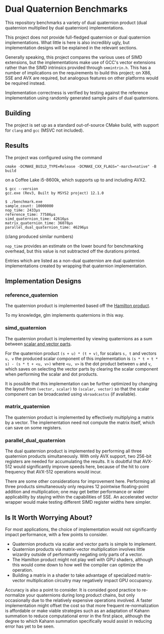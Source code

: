 # Dual Quaternion Benchmarks
This repository benchmarks a variety of dual quaternion product (dual quaternion 
multiplied by dual quaternion) implementations.

This project does not provide full-fledged quaternion or dual quaternion 
implementations. What little is here is also incredibly ugly, but implementation 
designs will be explained in the relevant sections.

Generally speaking, this project compares the various uses of SIMD extensions, but 
the implementations make use of GCC's vector extensions rather than the SIMD 
intrinsics provided through `smmintrin.h`. This has a number of implications on the 
requirements to build this project; on X86, SSE and AVX are required, but analogous 
features on other platforms would be required instead.

Implementation correctness is verified by testing against the reference 
implementation using randomly generated sample pairs of dual quaternions.

## Building
The project is set up as a standard out-of-source CMake build, with support for 
`clang` and `gcc` (MSVC not included). 

## Results
The project was configured using the command

`cmake -DCMAKE_BUILD_TYPE=Release -DCMAKE_CXX_FLAGS="-march=native" -B build`

on a Coffee Lake i5-8600k, which supports up to and including AVX2. 

```
$ gcc --version
gcc.exe (Rev3, Built by MSYS2 project) 12.1.0
```

```
$ ./benchmark.exe
sample_count: 10000000
nop_time: 2433µs
reference_time: 77586µs
simd_quaternion_time: 42616µs
matrix_quaternion_time: 36078µs
parallel_dual_quaternion_time: 46296µs
```
(clang produced similar numbers)

`nop_time` provides an estimate on the lower bound for benchmarking overhead, but 
this value is not subtracted off the durations printed. 

Entries which are listed as a non-dual quaternion are dual quaternion 
implementations created by wrapping that quaternion implementation. 

## Implementation Designs

### reference_quaternion
The quaternion product is implemented based off the [Hamilton product](https://en.wikipedia.org/wiki/Quaternion#Hamilton_product).

To my knowledge, glm implements quaternions in this way.

### simd_quaternion
The quaternion product is implemented by viewing quaternions as a sum between 
[scalar and vector parts](https://en.wikipedia.org/wiki/Quaternion#Scalar_and_vector_parts).

For the quaternion product `(s + u) * (t + v)`, for scalars `s, t` and vectors 
`u, v` the produced scalar component of this implementation is 
`(s * t + t * s) - (s * t + <u, v>)` where `<u, v>` is the dot product between `u` 
and `v`, which saves on selecting the vector parts by clearing the scalar component when performing the scalar and dot products.

It is possible that this implementation can be further optimized by changing the 
layout from `(vector, scalar)` to `(scalar, vector)` so that the scalar component 
can be broadcasted using `vbroadcastss` (if available). 

### matrix_quaternion
The quaternion product is implemented by effectively multiplying a matrix by a 
vector. The implementation need not compute the matrix itself, which can save on 
some registers.

### parallel_dual_quaternion
The dual quaternion product is implemented by performing all three quaternion 
products simultaneously. With only AVX support, two 256-bit registers are needed for
accumulating the results. It is doubtful that AVX-512 would significantly improve 
speeds here, because of the hit to core frequency that AVX-512 operations would 
incur.

There are some other considerations for improvement here. Performing all three 
products simultaneously only requires 12 pointwise floating-point addition and
multiplication; one may get better performance or wider applicability by staying 
within the capabilities of SSE. An accelerated vector wrapper would make testing 
different SIMD register widths here simpler.

## Is It Worth Worrying About?
For most applications, the choice of implementation would not significantly impact 
performance, with a few points to consider.
 - Quaternion products via scalar and vector parts is simple to implement.
 - Quaternion products via matrix-vector multiplication involves little wizardry 
   outside of performantly negating only parts of a vector.
 - The Hamilton product might not play well with GPU shaders, although this would 
   come down to how well the compiler can optimize the operation.
 - Building a matrix in a shader to take advantage of specialized matrix-vector 
   multiplication circuitry may negatively impact GPU occupancy. 

Accuracy is also a point to consider. It is consided good practice to re-normalize
your quaternions during long product chains, but only occasionally due to the 
relatively expensive operations involved. A faster implementation might offset the 
cost so that more frequent re-normalization is affordable or make viable strategies
such as an adaptation of Kahann summation to reduce computational error in the first
place, although the degree to which Kahann summation specifically would assist in 
reducing error has yet to be seen.
